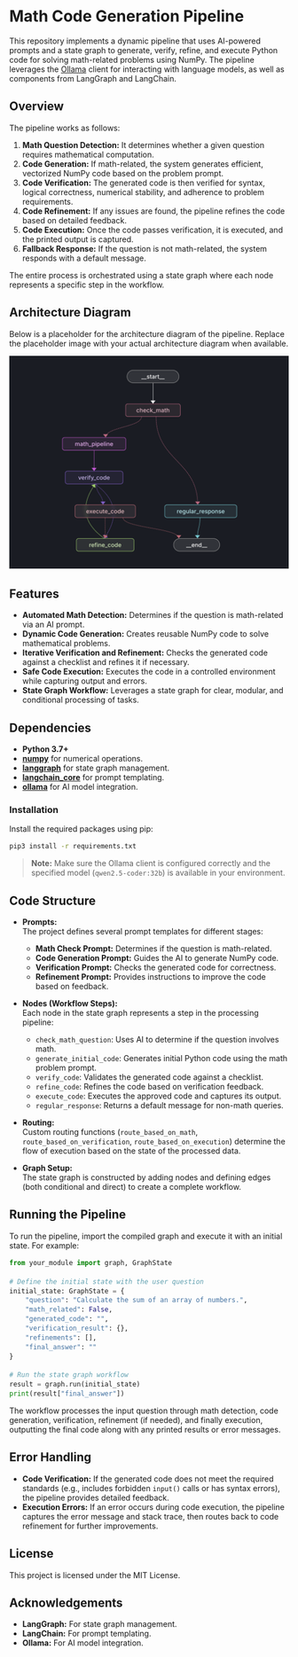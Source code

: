 # Math Code Generation Pipeline

This repository implements a dynamic pipeline that uses AI-powered prompts and a state graph to generate, verify, refine, and execute Python code for solving math-related problems using NumPy. The pipeline leverages the [Ollama](https://ollama.com) client for interacting with language models, as well as components from LangGraph and LangChain.

## Overview

The pipeline works as follows:
1. **Math Question Detection:** It determines whether a given question requires mathematical computation.
2. **Code Generation:** If math-related, the system generates efficient, vectorized NumPy code based on the problem prompt.
3. **Code Verification:** The generated code is then verified for syntax, logical correctness, numerical stability, and adherence to problem requirements.
4. **Code Refinement:** If any issues are found, the pipeline refines the code based on detailed feedback.
5. **Code Execution:** Once the code passes verification, it is executed, and the printed output is captured.
6. **Fallback Response:** If the question is not math-related, the system responds with a default message.

The entire process is orchestrated using a state graph where each node represents a specific step in the workflow.

## Architecture Diagram

Below is a placeholder for the architecture diagram of the pipeline. Replace the placeholder image with your actual architecture diagram when available.

![Architecture Diagram](./arch.png)

## Features

- **Automated Math Detection:** Determines if the question is math-related via an AI prompt.
- **Dynamic Code Generation:** Creates reusable NumPy code to solve mathematical problems.
- **Iterative Verification and Refinement:** Checks the generated code against a checklist and refines it if necessary.
- **Safe Code Execution:** Executes the code in a controlled environment while capturing output and errors.
- **State Graph Workflow:** Leverages a state graph for clear, modular, and conditional processing of tasks.

## Dependencies

- **Python 3.7+**
- **[numpy](https://numpy.org/)** for numerical operations.
- **[langgraph](https://github.com/langchain-ai/langgraph)** for state graph management.
- **[langchain_core](https://github.com/langchain-ai/langchain)** for prompt templating.
- **[ollama](https://ollama.com/)** for AI model integration.

### Installation

Install the required packages using pip:

```bash
pip3 install -r requirements.txt
```

> **Note:** Make sure the Ollama client is configured correctly and the specified model (`qwen2.5-coder:32b`) is available in your environment.

## Code Structure

- **Prompts:**  
  The project defines several prompt templates for different stages:
  - **Math Check Prompt:** Determines if the question is math-related.
  - **Code Generation Prompt:** Guides the AI to generate NumPy code.
  - **Verification Prompt:** Checks the generated code for correctness.
  - **Refinement Prompt:** Provides instructions to improve the code based on feedback.

- **Nodes (Workflow Steps):**  
  Each node in the state graph represents a step in the processing pipeline:
  - `check_math_question`: Uses AI to determine if the question involves math.
  - `generate_initial_code`: Generates initial Python code using the math problem prompt.
  - `verify_code`: Validates the generated code against a checklist.
  - `refine_code`: Refines the code based on verification feedback.
  - `execute_code`: Executes the approved code and captures its output.
  - `regular_response`: Returns a default message for non-math queries.

- **Routing:**  
  Custom routing functions (`route_based_on_math`, `route_based_on_verification`, `route_based_on_execution`) determine the flow of execution based on the state of the processed data.

- **Graph Setup:**  
  The state graph is constructed by adding nodes and defining edges (both conditional and direct) to create a complete workflow.

## Running the Pipeline

To run the pipeline, import the compiled graph and execute it with an initial state. For example:

```python
from your_module import graph, GraphState

# Define the initial state with the user question
initial_state: GraphState = {
    "question": "Calculate the sum of an array of numbers.",
    "math_related": False,
    "generated_code": "",
    "verification_result": {},
    "refinements": [],
    "final_answer": ""
}

# Run the state graph workflow
result = graph.run(initial_state)
print(result["final_answer"])
```

The workflow processes the input question through math detection, code generation, verification, refinement (if needed), and finally execution, outputting the final code along with any printed results or error messages.

## Error Handling

- **Code Verification:** If the generated code does not meet the required standards (e.g., includes forbidden `input()` calls or has syntax errors), the pipeline provides detailed feedback.
- **Execution Errors:** If an error occurs during code execution, the pipeline captures the error message and stack trace, then routes back to code refinement for further improvements.

## License

This project is licensed under the MIT License.

## Acknowledgements

- **LangGraph:** For state graph management.
- **LangChain:** For prompt templating.
- **Ollama:** For AI model integration.